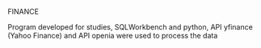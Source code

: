 FINANCE

Program developed for studies, SQLWorkbench and python, API yfinance (Yahoo Finance) and API openia were used to process the data
